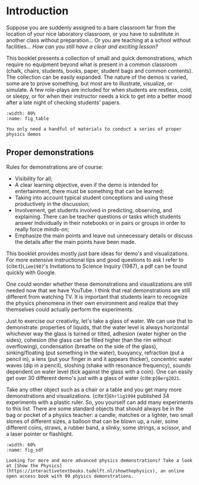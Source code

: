 # Introduction

Suppose you are suddenly assigned to a bare classroom far from the location of your nice laboratory classroom, or you have to substitute in another class without preparation... Or you are teaching at a school without facilities... *How can you still have a clear and exciting lesson?* 

This booklet presents a collection of small and quick demonstrations, which require no equipment beyond what is present in a common classroom (chalk, chairs, students, books, paper, student bags and common contents). The collection can be easily expanded. The nature of the demos is varied, some are to prove something, but most are to illustrate, visualize, or simulate. A few role-plays are included for when students are restless, cold, or sleepy, or for when their instructor needs a kick to get into a better mood after a late night of checking students' papers.

```{figure} images/20250513_085023.jpg
:width: 80%
:name: fig_table

You only need a handful of materials to conduct a series of proper physics demos
```

## Proper demonstrations
Rules for demonstrations are of course:

-   Visibility for all;
-   A clear learning objective, even if the demo is intended for entertainment, there must be something that can be learned;
-   Taking into account typical student conceptions and using these productively in the discussion;
-   Involvement, get students involved in predicting, observing, and explaining. There can be teacher questions or tasks which students answer individually in their notebooks or in pairs or groups in order to really force *minds-on*;
-   Emphasize the main points and leave out unnecessary details or discuss the details after the main points have been made.

This booklet provides mostly just bare ideas for demo's and visualizations. For more extensive instructional tips and good questions to ask I refer to {cite:t}`Liem1987`'s Invitations to Science Inquiry (1987), a pdf can be found quickly with Google.

One could wonder whether these demonstrations and visualizations are still needed now that we have YouTube. I think that real demonstrations are still different from watching TV. It is important that students learn to recognize the physics phenomena in their own environment and realize that they themselves could actually perform the experiments.

Just to exercise our creativity, let's take a glass of water. We can use that to demonstrate: properties of liquids, that the water level is always horizontal whichever way the glass is turned or tilted, adhesion (water higher on the sides), cohesion (the glass can be filled higher than the rim without overflowing), condensation (breathe on the side of the glass), sinking/floating (put something in the water), buoyancy, refraction (put a pencil in), a lens (put your finger in and it appears thicker), concentric water waves (dip in a pencil), sloshing (shake with resonance frequency), sounds dependent on water level (tick against the glass with a coin). One can easily get over 30 different demo's just with a glass of water {cite:p}`Berg2021`. 

Take any other object such as a chair or a table and you get many more demonstrations and visualizations. {cite:t}`Ehrlig1994` published 34 experiments with a plastic ruler. So, you yourself can add many experiments to this list. There are some standard objects that should always be in the bag or pocket of a physics teacher: a candle, matches or a lighter, two small stones of different sizes, a balloon that can be blown up, a ruler, some different coins, straws, a rubber band, a slinky, some strings, a scissor, and a laser pointer or flashlight.

```{figure} images/sdfcover.jpg
:width: 60%
:name: fig_sdf

Looking for more and more advanced physics demonstrations? Take a look at [Show the Physics](https://interactivetextbooks.tudelft.nl/showthephysics), an online open access book with 99 physics demonstrations.
```


